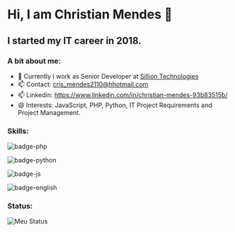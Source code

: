 # Hi, I am Christian Mendes 👋

## I started my IT career in 2018.

### A bit about me:

- 🔭 Currently I work as Senior Developer at [Sillion Technologies](http://www.sillion.com.br/static/)
- 📫 Contact: [cris_mendes2110@hhotmail.com](mailto:cris_mendes2110@hhotmail.com)
- 📫 Linkedin: https://www.linkedin.com/in/christian-mendes-93b83515b/
- 😄 Interests: JavaScript, PHP, Python, IT Project Requirements and Project Management.


### Skills: 

![badge-php](https://img.shields.io/badge/Php-⭐⭐⭐⭐⭐-green)

![badge-python](https://img.shields.io/badge/Python-⭐⭐-blue)

![badge-js](https://img.shields.io/badge/Js-⭐⭐⭐⭐-orange)

![badge-english](https://img.shields.io/badge/English-⭐⭐-green)

### Status:

![Meu Status](https://github-readme-stats.vercel.app/api?username=christianmendes&show_icons=true)
